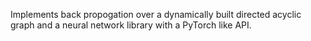 Implements back propogation over a dynamically built directed acyclic graph and a neural network library with a PyTorch like API.
